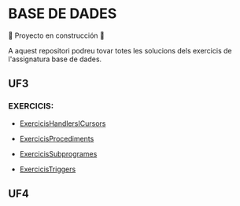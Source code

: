 # BASE DE DADES

:construction: Proyecto en construcción :construction:

A aquest repositori podreu tovar totes les solucions dels exercicis de l'assignatura base de dades.

## UF3
### EXERCICIS:
- [ExercicisHandlersICursors](https://github.com/albaamatamoros/BaseDeDades/blob/main/UF3/ExercicisHandlersICursors.md)

- [ExercicisProcediments](https://github.com/albaamatamoros/BaseDeDades/blob/main/UF3/ExercicisProcediments.md)

- [ExercicisSubprogrames](https://github.com/albaamatamoros/BaseDeDades/blob/main/UF3/ExercicisSubprogrames.md)

- [ExercicisTriggers](https://github.com/albaamatamoros/BaseDeDades/blob/main/UF3/ExercicisTriggers.md)
## UF4
